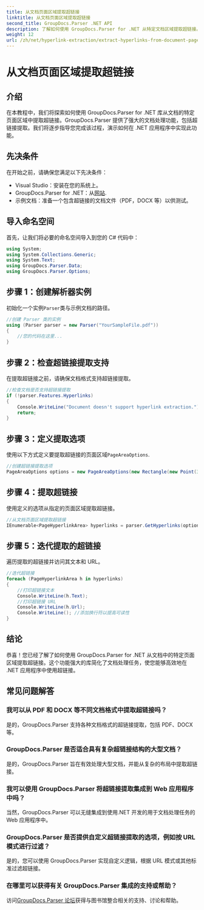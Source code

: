 ```yaml
---
title: 从文档页面区域提取超链接
linktitle: 从文档页面区域提取超链接
second_title: GroupDocs.Parser .NET API
description: 了解如何使用 GroupDocs.Parser for .NET 从特定文档区域提取超链接。增强您的文档处理能力。
weight: 12
url: /zh/net/hyperlink-extraction/extract-hyperlinks-from-document-page-area/
---
```


# 从文档页面区域提取超链接

## 介绍
在本教程中，我们将探索如何使用 GroupDocs.Parser for .NET 库从文档的特定页面区域中提取超链接。GroupDocs.Parser 提供了强大的文档处理功能，包括超链接提取。我们将逐步指导您完成该过程，演示如何在 .NET 应用程序中实现此功能。
## 先决条件
在开始之前，请确保您满足以下先决条件：
- Visual Studio：安装在您的系统上。
- GroupDocs.Parser for .NET：从[网站](https://releases.groupdocs.com/parser/net/).
- 示例文档：准备一个包含超链接的文档文件（PDF，DOCX 等）以供测试。

## 导入命名空间
首先，让我们将必要的命名空间导入到您的 C# 代码中：
```csharp
using System;
using System.Collections.Generic;
using System.Text;
using GroupDocs.Parser.Data;
using GroupDocs.Parser.Options;
```
## 步骤 1：创建解析器实例
初始化一个实例`Parser`类与示例文档的路径。
```csharp
//创建 Parser 类的实例
using (Parser parser = new Parser("YourSampleFile.pdf"))
{
    //您的代码在这里...
}
```
## 步骤 2：检查超链接提取支持
在提取超链接之前，请确保文档格式支持超链接提取。
```csharp
//检查文档是否支持超链接提取
if (!parser.Features.Hyperlinks)
{
    Console.WriteLine("Document doesn't support hyperlink extraction.");
    return;
}
```
## 步骤 3：定义提取选项
使用以下方式定义要提取超链接的页面区域`PageAreaOptions`.
```csharp
//创建超链接提取选项
PageAreaOptions options = new PageAreaOptions(new Rectangle(new Point(380, 90), new Size(150, 50)));
```
## 步骤 4：提取超链接
使用定义的选项从指定的页面区域提取超链接。
```csharp
//从文档页面区域提取超链接
IEnumerable<PageHyperlinkArea> hyperlinks = parser.GetHyperlinks(options);
```
## 步骤 5：迭代提取的超链接
遍历提取的超链接并访问其文本和 URL。
```csharp
//迭代超链接
foreach (PageHyperlinkArea h in hyperlinks)
{
    //打印超链接文本
    Console.WriteLine(h.Text);
    //打印超链接 URL
    Console.WriteLine(h.Url);
    Console.WriteLine(); //添加换行符以提高可读性
}
```

## 结论
恭喜！您已经了解了如何使用 GroupDocs.Parser for .NET 从文档中的特定页面区域提取超链接。这个功能强大的库简化了文档处理任务，使您能够高效地在 .NET 应用程序中使用超链接。

## 常见问题解答
### 我可以从 PDF 和 DOCX 等不同文档格式中提取超链接吗？
是的，GroupDocs.Parser 支持各种文档格式的超链接提取，包括 PDF、DOCX 等。
### GroupDocs.Parser 是否适合具有复杂超链接结构的大型文档？
是的，GroupDocs.Parser 旨在有效处理大型文档，并能从复杂的布局中提取超链接。
### 我可以使用 GroupDocs.Parser 将超链接提取集成到 Web 应用程序中吗？
当然，GroupDocs.Parser 可以无缝集成到使用.NET 开发的用于文档处理任务的 Web 应用程序中。
### GroupDocs.Parser 是否提供自定义超链接提取的选项，例如按 URL 模式进行过滤？
是的，您可以使用 GroupDocs.Parser 实现自定义逻辑，根据 URL 模式或其他标准过滤超链接。
### 在哪里可以获得有关 GroupDocs.Parser 集成的支持或帮助？
访问[GroupDocs.Parser 论坛](https://forum.groupdocs.com/c/parser/17)获得与图书馆整合相关的支持、讨论和帮助。